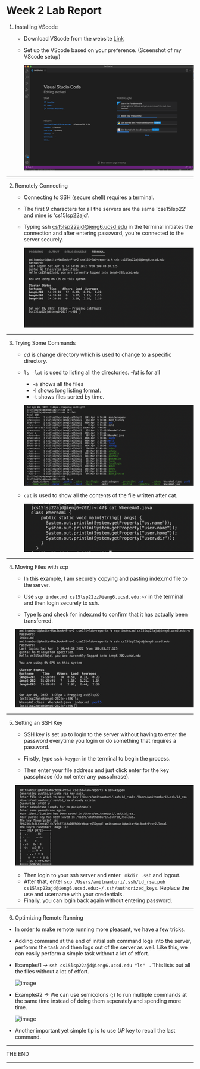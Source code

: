# **Week 2 Lab Report**

1. Installing VScode

    * Download VScode from the website [Link](https://code.visualstudio.com/)

    * Set up the VScode based on your preference. (Sceenshot of my VScode setup)


        ![image](VScodesc.png)

---

2. Remotely Connecting

    * Connecting to SSH (secure shell) requires a terminal.

    * The first 9 characters for all the servers are the same 'cse15lsp22' and mine is 'cs15lsp22ajd'.
    * Typing ssh cs15lsp22ajd@ieng6.ucsd.edu in the terminal initiates the connection and after entering password, you're connected to the server securely.

        ![image](remoteconnectionsc.png)

---

3. Trying Some Commands

    * *cd* is change directory which is used to change to a specific directory.

    * ```ls -lat``` is used to listing all the directories. *-lat* is for all
    
        * -a shows all the files
        * -l shows long listing format.
        * -t shows files sorted by time.

        ![image](Commands1.png)
    
    * ```cat``` is used to show all the contents of the file written after cat.

        ![image](commands2.png)
    
---
4. Moving Files with scp

    * In this example, I am securely copying and pasting index.md file to the server.

    * Use ``` scp index.md cs15lsp22zz@ieng6.ucsd.edu:~/ ```
     in the terminal and then login securely to ssh.
    * Type ls and check for index.md to confirm that it has actually been transferred.


    ![image](scpcommandlatest.png)
---
5. Setting an SSH Key
    
    * SSH key is set up to login to the server without having to enter the password everytime you login or do something that requires a password.
 
    * Firstly, type ``` ssh-keygen ``` in the terminal to begin the process.
    * Then enter your file address and just click enter for the key passphrase (do not enter any passphrase).

     ![image](keygen1.png)
     
     * Then login to your ssh server and enter ``` mkdir .ssh``` and logout.
     * After that, enter 
     ``` scp /Users/amitnamburi/.ssh/id_rsa.pub cs15lsp22ajd@ieng6.ucsd.edu:~/.ssh/authorized_keys ```. Replace the use and username with your credentials.
     * Finally, you can login back again without entering password.

---

6. Optimizing Remote Running

* In order to make remote running more pleasant, we have a few tricks.

* Adding command at the end of initial ssh command logs into the server, performs the task and then logs out of the server as well. Like this, we can easily perform a simple task without a lot of effort. 

* Example#1 -> 
 ```ssh cs15lsp22ajd@ieng6.ucsd.edu "ls" ``` . This lists out all the files without a lot of effort.
 

    ![image](optsc.png)

* Example#2 -> We can use semicolons (;) to run multiple commands at the same time instead of doing them seperately and spending more time.

    ![image](optsc2.png)


* Another important yet simple tip is to use *UP* key to recall the last command.



---
THE END

---
